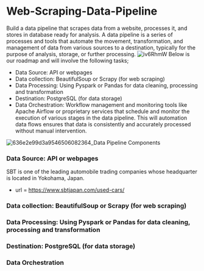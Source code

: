 # Web-Scraping-Data-Pipeline
Build a data pipeline that scrapes data from a website, processes it, and stores in database ready for analysis. A data pipeline is a series of processes and tools that automate the movement, transformation, and management of data from various sources to a destination, typically for the purpose of analysis, storage, or further processing.
![iv6RhmW](https://github.com/Ackson507/Web-Scraping-Data-Pipeline/assets/84422970/3e8e211b-d29e-46ca-b234-f0cb96b7c12f)
Below is our roadmap and will involve the following tasks;
- Data Source: API or webpages
- Data collection: BeautifulSoup or Scrapy (for web scraping)
- Data Processing: Using Pyspark or Pandas for data cleaning, processing and transformation
- Destination: PostgreSQL (for data storage)
- Data Orchestration: Workflow management and monitoring tools like Apache Airflow or proprietary services that schedule and monitor the execution of various stages in the data pipeline. This will automation data flows ensures that data is consistently and accurately processed without manual intervention.

![636e2e99d3a9546506082364_Data Pipeline Components](https://github.com/Ackson507/Web-Scraping-Data-Pipeline/assets/84422970/64ba5334-dac7-4b85-8ba9-b0d9d7ee1805)

### Data Source: API or webpages
SBT is one of the leading automobile trading companies whose headquarter is located in Yokohama, Japan.
- url = https://www.sbtjapan.com/used-cars/

### Data collection: BeautifulSoup or Scrapy (for web scraping)


### Data Processing: Using Pyspark or Pandas for data cleaning, processing and transformation


### Destination: PostgreSQL (for data storage)


### Data Orchestration
